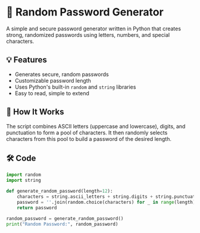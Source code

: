 # 🔐 Random Password Generator

A simple and secure password generator written in Python that creates strong, randomized passwords using letters, numbers, and special characters.

## 💡 Features

- Generates secure, random passwords
- Customizable password length
- Uses Python's built-in `random` and `string` libraries
- Easy to read, simple to extend

## 🧪 How It Works

The script combines ASCII letters (uppercase and lowercase), digits, and punctuation to form a pool of characters. It then randomly selects characters from this pool to build a password of the desired length.

## 🛠️ Code

```python
import random
import string

def generate_random_password(length=12):
    characters = string.ascii_letters + string.digits + string.punctuation
    password = ''.join(random.choice(characters) for _ in range(length))
    return password

random_password = generate_random_password()
print("Random Password:", random_password)
